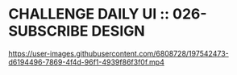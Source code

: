 # CHALLENGE DAILY UI :: 026- SUBSCRIBE DESIGN




https://user-images.githubusercontent.com/6808728/197542473-d6194496-7869-4f4d-96f1-4939f86f3f0f.mp4

